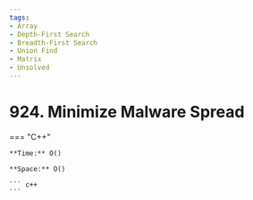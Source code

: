 ```yaml
---
tags:
- Array
- Depth-First Search
- Breadth-First Search
- Union Find
- Matrix
- Unsolved
---
```



# 924. Minimize Malware Spread

=== "C++"

    **Time:** O()

    **Space:** O()

    ``` c++
    ```